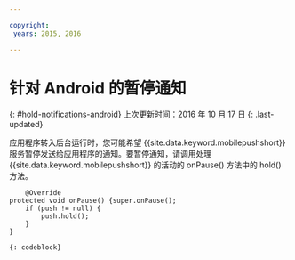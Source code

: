 ```yaml
---

copyright:
 years: 2015, 2016

---
```


# 针对 Android 的暂停通知
{: #hold-notifications-android}
上次更新时间：2016 年 10 月 17 日
{: .last-updated}

应用程序转入后台运行时，您可能希望 {{site.data.keyword.mobilepushshort}} 服务暂停发送给应用程序的通知。要暂停通知，请调用处理 {{site.data.keyword.mobilepushshort}} 的活动的 onPause() 方法中的 hold() 方法。

```
	@Override
protected void onPause() {super.onPause();
    if (push != null) {
        push.hold();
    }
} 
```
	{: codeblock}
